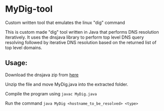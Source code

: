 # MyDig-tool
Custom written tool that emulates the linux "dig" command

This is custom made "dig" tool written in Java that performs DNS resolution iteratively.
It uses the dnsjava library to perform top level DNS query resolving followed by iterative DNS resolution based on the returned list of top level domains.

## Usage:

Download the dnsjava zip from [here](http://www.dnsjava.org/download/dnsjava-2.1.8.zip)

Unzip the file and move MyDig.java into the extracted folder.

Compile the program using `javac MyDig.java`

Run the command `java MyDig <hostname_to_be_resolved> <type>`
